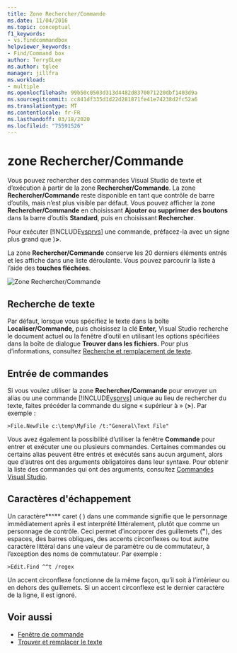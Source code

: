 ```yaml
---
title: Zone Rechercher/Commande
ms.date: 11/04/2016
ms.topic: conceptual
f1_keywords:
- vs.findcommandbox
helpviewer_keywords:
- Find/Command box
author: TerryGLee
ms.author: tglee
manager: jillfra
ms.workload:
- multiple
ms.openlocfilehash: 99b50c0503d313d4482d8370071220dbf1403d9a
ms.sourcegitcommit: cc841df335d1d22d281871fe41e74238d2fc52a6
ms.translationtype: MT
ms.contentlocale: fr-FR
ms.lasthandoff: 03/18/2020
ms.locfileid: "75591526"
---
```

# <a name="findcommand-box"></a>zone Rechercher/Commande

Vous pouvez rechercher des commandes Visual Studio de texte et d’exécution à partir de la zone **Rechercher/Commande**. La zone **Rechercher/Commande** reste disponible en tant que contrôle de barre d’outils, mais n’est plus visible par défaut. Vous pouvez afficher la zone **Rechercher/Commande** en choisissant **Ajouter ou supprimer des boutons** dans la barre d’outils **Standard**, puis en choisissant **Rechercher**.

Pour exécuter [!INCLUDE[vsprvs](../code-quality/includes/vsprvs_md.md)] une commande, préfacez-la avec un signe plus grand que )**>**.

La zone **Rechercher/Commande** conserve les 20 derniers éléments entrés et les affiche dans une liste déroulante. Vous pouvez parcourir la liste à l’aide des **touches fléchées**.

![Zone Rechercher&#47;Commande](../ide/media/findcommandbox.png)

## <a name="searching-for-text"></a>Recherche de texte

Par défaut, lorsque vous spécifiez le texte dans la boîte **Localiser/Commande,** puis choisissez la clé **Enter,** Visual Studio recherche le document actuel ou la fenêtre d’outil en utilisant les options spécifiées dans la boîte de dialogue **Trouver dans les fichiers.** Pour plus d’informations, consultez [Recherche et remplacement de texte](../ide/finding-and-replacing-text.md).

## <a name="entering-commands"></a>Entrée de commandes

Si vous voulez utiliser la zone **Rechercher/Commande** pour envoyer un alias ou une commande [!INCLUDE[vsprvs](../code-quality/includes/vsprvs_md.md)] unique au lieu de rechercher du texte, faites précéder la commande du signe « supérieur à » (**>**). Par exemple :

```
>File.NewFile c:\temp\MyFile /t:"General\Text File"
```

Vous avez également la possibilité d’utiliser la fenêtre **Commande** pour entrer et exécuter une ou plusieurs commandes. Certaines commandes ou certains alias peuvent être entrés et exécutés sans aucun argument, alors que d’autres ont des arguments obligatoires dans leur syntaxe. Pour obtenir la liste des commandes qui ont des arguments, consultez [Commandes Visual Studio](../ide/reference/visual-studio-commands.md).

## <a name="escape-characters"></a>Caractères d'échappement

Un caractère**^** caret ( ) dans une commande signifie que le personnage immédiatement après il est interprété littéralement, plutôt que comme un personnage de contrôle. Ceci permet d’incorporer des guillemets (**"**), des espaces, des barres obliques, des accents circonflexes ou tout autre caractère littéral dans une valeur de paramètre ou de commutateur, à l’exception des noms de commutateur. Par exemple :

```
>Edit.Find ^^t /regex
```

Un accent circonflexe fonctionne de la même façon, qu’il soit à l’intérieur ou en dehors des guillemets. Si un accent circonflexe est le dernier caractère de la ligne, il est ignoré.

## <a name="see-also"></a>Voir aussi

- [Fenêtre de commande](../ide/reference/command-window.md)
- [Trouver et remplacer le texte](../ide/finding-and-replacing-text.md)
